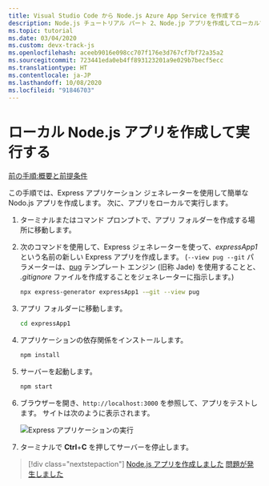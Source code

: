 ```yaml
---
title: Visual Studio Code から Node.js Azure App Service を作成する
description: Node.js チュートリアル パート 2、Node.jp アプリを作成してローカルで実行する
ms.topic: tutorial
ms.date: 03/04/2020
ms.custom: devx-track-js
ms.openlocfilehash: aceeb9016e098cc707f176e3d767cf7bf72a35a2
ms.sourcegitcommit: 723441eda0eb4ff893123201a9e029b7becf5ecc
ms.translationtype: HT
ms.contentlocale: ja-JP
ms.lasthandoff: 10/08/2020
ms.locfileid: "91846703"
---
```

# <a name="create-and-run-a-local-nodejs-app"></a>ローカル Node.js アプリを作成して実行する

[前の手順:概要と前提条件](tutorial-vscode-azure-app-service-node-01.md)

この手順では、Express アプリケーション ジェネレーターを使用して簡単な Nodo.js アプリを作成します。 次に、アプリをローカルで実行します。

1. ターミナルまたはコマンド プロンプトで、アプリ フォルダーを作成する場所に移動します。

1. 次のコマンドを使用して、Express ジェネレーターを使って、*expressApp1* という名前の新しい Express アプリを作成します。 (`--view pug --git` パラメーターは、[pug](https://pugjs.org/api/getting-started.html) テンプレート エンジン (旧称 Jade) を使用することと、 *.gitignore* ファイルを作成することをジェネレーターに指示します。)

    ```bash
    npx express-generator expressApp1 -–git --view pug 
    ```

1. アプリ フォルダーに移動します。

    ```bash
    cd expressApp1
    ```

1. アプリケーションの依存関係をインストールします。

    ```bash
    npm install
    ```

1. サーバーを起動します。

    ```bash
    npm start
    ```

1. ブラウザーを開き、`http://localhost:3000` を参照して、アプリをテストします。 サイトは次のように表示されます。

    ![Express アプリケーションの実行](media/deploy-azure/express.png)

1. ターミナルで **Ctrl**+**C** を押してサーバーを停止します。

> [!div class="nextstepaction"]
> [Node.js アプリを作成しました](tutorial-vscode-azure-app-service-node-03.md) [問題が発生しました](https://www.research.net/r/PWZWZ52?tutorial=node-deployment-azureappservice&step=create-app)

